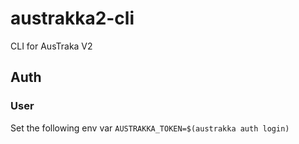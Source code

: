 # austrakka2-cli
CLI for AusTraka V2


## Auth

### User

Set the following env var
`AUSTRAKKA_TOKEN=$(austrakka auth login)`
